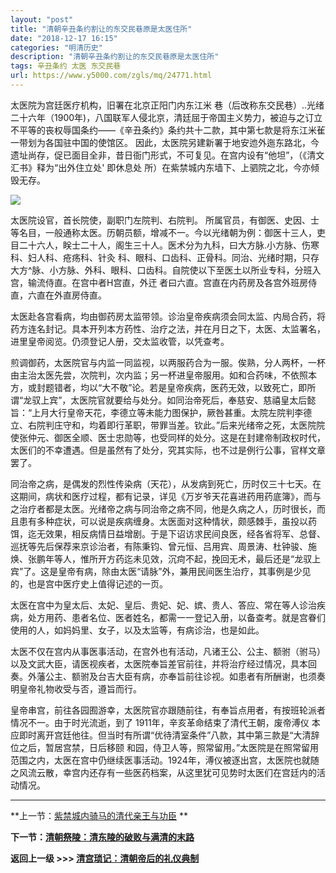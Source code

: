 ```yaml
---
layout: "post"
title: "清朝辛丑条约割让的东交民巷原是太医住所"
date: "2018-12-17 16:15"
categories: "明清历史"
description: "清朝辛丑条约割让的东交民巷原是太医住所"
tags: 辛丑条约 太医 东交民巷
url: https://www.y5000.com/zgls/mq/24771.html
---
```






太医院为宫廷医疗机构，旧署在北京正阳门内东江米
巷（后改称东交民巷）..光绪二十六年（1900年)，八国联军人侵北京，清廷屈于帝国主义势力，被迫与之订立不平等的丧权辱国条约——《辛丑条约》条约共十二款，其中第七款是将东江米雈一带划为各国驻中国的使馆区。
因此，太医院另建新署于地安迆外迤东路北，今遗址尚存，促已面目全非，昔日衙门形式，不可复见。在宫内设有“他坦”，（《清文汇书》释为“出外住立处' 即休息处
所）在紫禁城内东墙下、上驷院之北，今亦倾毁无存。

![](https://img.y5000.com/uploads/allimg/170808/12-1FPQ4012R40.jpg)

太医院设官，首长院使，副职门左院判、右院判。
所属官员，有御医、史因、士等名目，一般通称太医。历朝员额，增减不一。今以光绪朝为例：御医十三人，吏目二十六人，眹士二十人，阁生三十人。医术分为九科，曰大方脉.小方脉、伤寒科、妇人科、疮疡科、针灸
科、眼科、口齿科、正骨科。同治、光绪时期，只存大方^脉、小方脉、外科、眼科、口齿科。自院使以下至医土以所业专科，分班入宫，输流侍直。在宫中者H宫直，外迀
者曰六直。宫直在内药房及各宫外班房侍直，六直在外直房侍直。

太医赴各宫看病，均由御药房太监带领。诊治皇帝疾病须会同太监、内局合药，将药方连名封记。具本开列本方药性、治疗之法，并在月日之下，太医、太监署名，进里皇帝阅览。仍须登记人册，交太监收管，以凭查考。

煎调御药，太医院官与内监一同监视，以两服药合为一服。俟熟，分人两杯，一杯由主治太医先尝，次院判，次内监；另一杯进皇帝服用。如和合药味，不依照本方，或封题错者，均以“大不敬”论。若是皇帝疾病，医药无效，以致死亡，即所谓“龙驭上宾”，太医院官就要给与处分。如同治帝死后，奉慈安、慈禧皇太后懿旨：“上月大行皇帝天花，李德立等未能力图保护，厥咎甚重。太院左院判李德立、右院判庄守和，均着即行革职，带罪当差。钦此。”后来光绪帝之死，太医院院使张仲元、御医全顺、医士忠勋等，也受同样的处分。这是在封建帝制政权时代，太医们的不幸遭遇。但是虽然有了处分，究其实际，也不过是例行公事，官样文章罢了。

同治帝之病，是偶发的烈性传染病（天花），从发病到死亡，历时仅三十七天。在这期间，病状和医疗过程，都有记录，详见《万岁爷天花喜进药用药底簿》，而与之治疗者都是太医。光绪帝之病与同治帝之病不同，他是久病之人，历时很长，而且患有多种症状，可以说是疾病缠身。太医面对这种情状，颇感棘手，虽投以药饵，迄无效果，相反病情日益增剧。于是下诏访求民间良医，经各省将军、总督、巡抚等先后保荐来京诊治者，有陈秉钧、曾元恒、吕用宾、周景涛、杜钟骏、施焕、张鹏年等人，惟所开方药迄未见效，沉疴不起，挽回无术，最后还是“龙驭上宾”了。这是皇帝有病，除由太医“请脉”外，兼用民间医生治疗，其事例是少见的，也是宫中医疗史上值得记述的一页。

太医在宫中为皇太后、太妃、皇后、贵妃、妃、嫔、贵人、答应、常在等人诊治疾病，处方用药、患者名位、医者姓名，都需一一登记入册，以备查考。就是宫眷们使用的人，如妈妈里、女子，以及太监等，有病诊治，也是如此。

太医不仅在宫内从事医事活动，在宫外也有活动，凡诸王公、公主、额驸（驸马）以及文武大臣，请医视疾者，太医院奉旨差官前往，并将治疗经过情况，具本回奏。外藩公主、额驸及台吉大臣有病，亦奉旨前往诊视。如患者有所酬谢，也须奏明皇帝礼物收受与否，遵旨而行。

皇帝串宫，前往各园囿游幸，太医院官亦跟随前往，有奉旨点用者，有按班轮派者情况不一。由于时光流逝，到了 1911年，辛亥革命结束了清代王朝，废帝溥仪
本应即时离开宫廷他往。但当时有所谓“优待清室条件”八款，其中第三款是“大清辞位之后，暂居宫禁，日后移颐
和园，侍卫人等，照常留用。”太医院是在照常留用范围之内，太医在宫中仍继续医事活动。1924年，溥仪被逐出宫，太医院也就随之风流云散，幸宫内还存有一些医药档案，从这里犹可见势时太医们在宫廷内的活动情况。

* * *

**上一节：[紫禁城内骑马的清代亲王与功臣](https://www.y5000.com/zgls/mq/24769.html) **

**下一节：[清朝祭陵：清东陵的破败与满清的末路 ](https://www.y5000.com/zgls/mq/24773.html)**

**返回上一级 >>> [清宫琐记：清朝帝后的礼仪典制](https://www.y5000.com/zgls/mq/24777.html)**
